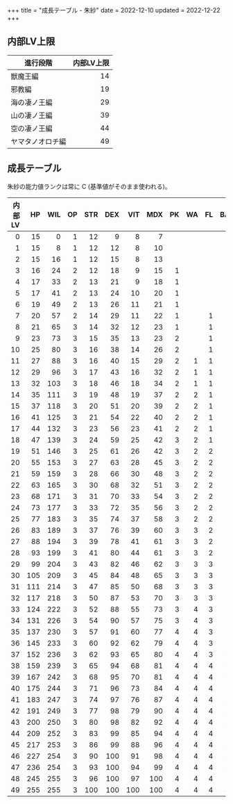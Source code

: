 +++
title = "成長テーブル - 朱紗"
date = 2022-12-10
updated = 2022-12-22
+++

## 内部LV上限

| 進行段階         | 内部LV上限 |
| --               | --:        |
| 獣魔王編         | 14         |
| 邪教編           | 19         |
| 海の凄ノ王編     | 29         |
| 山の凄ノ王編     | 39         |
| 空の凄ノ王編     | 44         |
| ヤマタノオロチ編 | 49         |


## 成長テーブル

朱紗の能力値ランクは常に C (基準値がそのまま使われる)。

| 内部LV | HP  | WIL | OP  | STR | DEX | VIT | MDX | PK  | WA  | FL  | BA  | CU  | HO  | LE  | TE  | EXP   | NEXT |
| --:    | --: | --: | --: | --: | --: | --: | --: | --: | --: | --: | --: | --: | --: | --: | --: | --:   | --:  |
| 0      | 15  | 0   | 1   | 12  | 9   | 8   | 7   |     |     |     |     |     |     |     |     | 0     | 8    |
| 1      | 15  | 8   | 1   | 12  | 12  | 8   | 10  |     |     |     |     | 1   |     |     |     | 8     | 7    |
| 2      | 15  | 16  | 1   | 12  | 15  | 8   | 13  |     |     |     |     | 1   |     |     |     | 15    | 9    |
| 3      | 16  | 24  | 2   | 12  | 18  | 9   | 15  | 1   |     |     |     | 1   |     |     |     | 24    | 12   |
| 4      | 17  | 33  | 2   | 13  | 21  | 9   | 18  | 1   |     |     |     | 1   |     |     |     | 36    | 15   |
| 5      | 17  | 41  | 2   | 13  | 24  | 10  | 20  | 1   |     |     |     | 1   |     |     |     | 51    | 19   |
| 6      | 19  | 49  | 2   | 13  | 26  | 11  | 21  | 1   |     |     |     | 1   |     |     |     | 70    | 24   |
| 7      | 20  | 57  | 2   | 14  | 29  | 11  | 22  | 1   |     | 1   |     | 1   |     |     |     | 94    | 31   |
| 8      | 21  | 65  | 3   | 14  | 32  | 12  | 23  | 1   |     | 1   |     | 1   |     |     |     | 125   | 39   |
| 9      | 23  | 73  | 3   | 15  | 35  | 13  | 23  | 2   |     | 1   |     | 1   |     |     |     | 164   | 49   |
| 10     | 25  | 80  | 3   | 16  | 38  | 14  | 26  | 2   |     | 1   |     | 1   |     |     |     | 213   | 63   |
| 11     | 27  | 88  | 3   | 16  | 40  | 15  | 29  | 2   | 1   | 1   |     | 1   |     |     |     | 276   | 78   |
| 12     | 29  | 96  | 3   | 17  | 43  | 16  | 32  | 2   | 1   | 1   |     | 1   |     |     |     | 354   | 98   |
| 13     | 32  | 103 | 3   | 18  | 46  | 18  | 34  | 2   | 1   | 1   |     | 1   |     |     |     | 452   | 123  |
| 14     | 35  | 111 | 3   | 19  | 48  | 19  | 37  | 2   | 2   | 1   |     | 1   |     |     |     | 575   | 152  |
| 15     | 37  | 118 | 3   | 20  | 51  | 20  | 39  | 2   | 2   | 1   |     | 1   |     |     | 1   | 727   | 189  |
| 16     | 41  | 125 | 3   | 21  | 54  | 22  | 40  | 2   | 2   | 1   |     | 2   |     |     | 1   | 916   | 231  |
| 17     | 44  | 132 | 3   | 23  | 56  | 23  | 41  | 2   | 2   | 1   |     | 2   |     |     | 1   | 1147  | 284  |
| 18     | 47  | 139 | 3   | 24  | 59  | 25  | 42  | 3   | 2   | 1   |     | 2   |     |     | 1   | 1431  | 346  |
| 19     | 51  | 146 | 3   | 25  | 61  | 26  | 42  | 3   | 2   | 2   | 1   | 2   |     |     | 1   | 1777  | 418  |
| 20     | 55  | 153 | 3   | 27  | 63  | 28  | 45  | 3   | 2   | 2   | 1   | 2   |     |     | 1   | 2195  | 504  |
| 21     | 59  | 159 | 3   | 28  | 66  | 30  | 48  | 3   | 2   | 2   | 1   | 2   |     |     | 1   | 2699  | 603  |
| 22     | 63  | 165 | 3   | 30  | 68  | 32  | 51  | 3   | 2   | 2   | 1   | 2   |     |     | 1   | 3302  | 716  |
| 23     | 68  | 171 | 3   | 31  | 70  | 33  | 54  | 3   | 2   | 2   | 2   | 2   |     |     | 1   | 4018  | 845  |
| 24     | 73  | 177 | 3   | 33  | 72  | 35  | 56  | 3   | 2   | 2   | 2   | 2   |     |     | 1   | 4863  | 992  |
| 25     | 77  | 183 | 3   | 35  | 74  | 37  | 58  | 3   | 2   | 2   | 2   | 2   |     |     | 1   | 5855  | 1152 |
| 26     | 83  | 189 | 3   | 37  | 76  | 39  | 60  | 3   | 3   | 2   | 2   | 2   |     |     | 1   | 7007  | 1331 |
| 27     | 88  | 194 | 3   | 39  | 78  | 41  | 61  | 3   | 3   | 2   | 2   | 2   |     |     | 1   | 8338  | 1525 |
| 28     | 93  | 199 | 3   | 41  | 80  | 44  | 61  | 3   | 3   | 2   | 2   | 2   |     |     | 1   | 9863  | 1730 |
| 29     | 99  | 204 | 3   | 43  | 82  | 46  | 62  | 3   | 3   | 3   | 2   | 2   |     |     | 1   | 11593 | 1948 |
| 30     | 105 | 209 | 3   | 45  | 84  | 48  | 65  | 3   | 3   | 3   | 2   | 2   |     |     | 1   | 13541 | 2173 |
| 31     | 111 | 214 | 3   | 47  | 85  | 50  | 68  | 3   | 3   | 3   | 2   | 3   |     |     | 1   | 15714 | 2400 |
| 32     | 117 | 218 | 3   | 50  | 87  | 53  | 70  | 3   | 3   | 3   | 2   | 3   |     |     | 1   | 18114 | 2625 |
| 33     | 124 | 222 | 3   | 52  | 88  | 55  | 73  | 3   | 4   | 3   | 2   | 3   |     |     | 1   | 20739 | 2840 |
| 34     | 131 | 226 | 3   | 54  | 90  | 57  | 75  | 3   | 4   | 3   | 2   | 3   |     |     | 1   | 23579 | 3041 |
| 35     | 137 | 230 | 3   | 57  | 91  | 60  | 77  | 4   | 4   | 3   | 2   | 3   |     |     | 1   | 26620 | 3216 |
| 36     | 145 | 233 | 3   | 60  | 92  | 62  | 79  | 4   | 4   | 3   | 2   | 3   |     |     | 1   | 29836 | 3361 |
| 37     | 152 | 236 | 3   | 62  | 93  | 65  | 80  | 4   | 4   | 3   | 3   | 3   |     |     | 1   | 33197 | 3465 |
| 38     | 159 | 239 | 3   | 65  | 94  | 68  | 81  | 4   | 4   | 4   | 3   | 3   |     |     | 1   | 36662 | 3523 |
| 39     | 167 | 242 | 3   | 68  | 95  | 70  | 81  | 4   | 4   | 4   | 3   | 3   | 2   |     | 1   | 40185 | 3525 |
| 40     | 175 | 244 | 3   | 71  | 96  | 73  | 84  | 4   | 4   | 4   | 3   | 3   | 2   |     | 1   | 43710 | 3468 |
| 41     | 183 | 247 | 3   | 74  | 97  | 76  | 87  | 4   | 4   | 4   | 3   | 3   | 2   |     | 1   | 47178 | 3347 |
| 42     | 191 | 249 | 3   | 77  | 98  | 79  | 90  | 4   | 4   | 4   | 3   | 3   | 2   |     | 1   | 50525 | 3158 |
| 43     | 200 | 250 | 3   | 80  | 98  | 82  | 92  | 4   | 4   | 4   | 3   | 3   | 2   |     | 1   | 53683 | 2905 |
| 44     | 209 | 252 | 3   | 83  | 99  | 85  | 94  | 4   | 4   | 4   | 3   | 4   | 2   |     | 1   | 56588 | 2585 |
| 45     | 217 | 253 | 3   | 86  | 99  | 88  | 96  | 4   | 4   | 4   | 3   | 4   | 2   |     | 1   | 59173 | 2208 |
| 46     | 227 | 254 | 3   | 90  | 100 | 91  | 98  | 4   | 4   | 4   | 3   | 4   | 2   |     | 1   | 61381 | 1776 |
| 47     | 236 | 254 | 3   | 93  | 100 | 94  | 99  | 4   | 4   | 4   | 3   | 4   | 2   |     | 1   | 63157 | 1301 |
| 48     | 245 | 255 | 3   | 96  | 100 | 97  | 100 | 4   | 4   | 4   | 3   | 4   | 2   |     | 1   | 64458 | 794  |
| 49     | 255 | 255 | 3   | 100 | 100 | 100 | 100 | 4   | 4   | 4   | 4   | 4   | 2   |     | 1   | 65252 |      |
